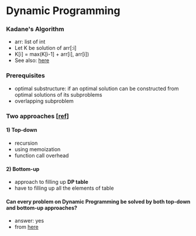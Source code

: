 Dynamic Programming
==================

### Kadane's Algorithm
* arr: list of int
* Let K be solution of arr[:i]
* K[i] = max(K[i-1] + arr[i], arr[i])
* See also: [here](https://hwan-shell.tistory.com/m/117?category=771708)

### Prerequisites
* optimal substructure: if an optimal solution can be constructed from optimal solutions of its subproblems
* overlapping subproblem

### Two approaches [[ref](https://velog.io/@hanturtle/%EB%8F%99%EC%A0%81%EA%B3%84%ED%9A%8D%EB%B2%95)]
#### 1) Top-down
* recursion
* using memoization
* function call overhead
#### 2) Bottom-up
* approach to filling up __DP table__
* have to filling up all the elements of table

#### Can every problem on Dynamic Programming be solved by both top-down and bottom-up approaches?  
* answer: yes
* from [here](https://www.quora.com/Can-every-problem-on-Dynamic-Programming-be-solved-by-both-top-down-and-bottom-up-approaches)
